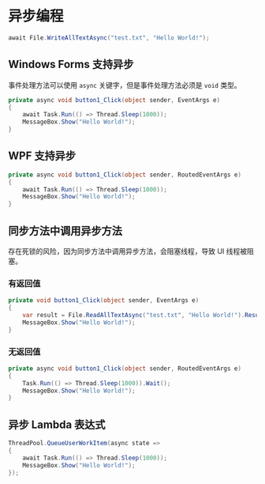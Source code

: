 # 异步编程

```csharp
await File.WriteAllTextAsync("test.txt", "Hello World!");
```

## Windows Forms 支持异步

事件处理方法可以使用 `async` 关键字，但是事件处理方法必须是 `void` 类型。

```csharp
private async void button1_Click(object sender, EventArgs e)
{
    await Task.Run(() => Thread.Sleep(1000));
    MessageBox.Show("Hello World!");
}
```

## WPF 支持异步

```csharp
private async void button1_Click(object sender, RoutedEventArgs e)
{
    await Task.Run(() => Thread.Sleep(1000));
    MessageBox.Show("Hello World!");
}
```

## 同步方法中调用异步方法

存在死锁的风险，因为同步方法中调用异步方法，会阻塞线程，导致 UI 线程被阻塞。

### 有返回值

```csharp
private void button1_Click(object sender, EventArgs e)
{
    var result = File.ReadAllTextAsync("test.txt", "Hello World!").Result;
    MessageBox.Show("Hello World!");
}
```

### 无返回值

```csharp
private async void button1_Click(object sender, RoutedEventArgs e)
{
    Task.Run(() => Thread.Sleep(1000)).Wait();
    MessageBox.Show("Hello World!");
}
```

## 异步 Lambda 表达式

```csharp
ThreadPool.QueueUserWorkItem(async state =>
{
    await Task.Run(() => Thread.Sleep(1000));
    MessageBox.Show("Hello World!");
});
```
